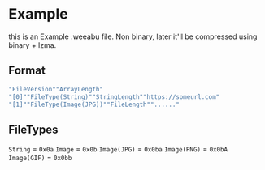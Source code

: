 # Example
this is an Example .weeabu file. Non binary, later it'll be compressed using binary + lzma.

## Format
```js
"FileVersion""ArrayLength"
"[0]""FileType(String)""StringLength""https://someurl.com"
"[1]""FileType(Image(JPG))""FileLength""......"
```

## FileTypes
`String` = `0x0a`
`Image` = `0x0b`
`Image(JPG)` = `0x0ba`
`Image(PNG)` = `0x0bA`
`Image(GIF)` = `0x0bb`